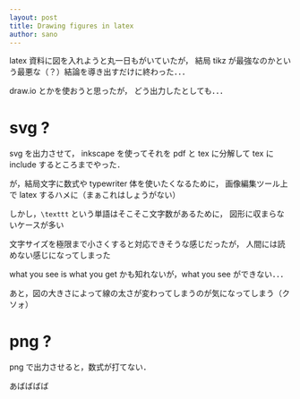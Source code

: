 ```yaml
---
layout: post
title: Drawing figures in latex
author: sano
---
```


latex 資料に図を入れようと丸一日もがいていたが，
結局 tikz が最強なのかという最悪な（？）結論を導き出すだけに終わった．．．

draw.io とかを使おうと思ったが，
どう出力したとしても．．．

# svg ?

svg を出力させて，
inkscape を使ってそれを pdf と tex に分解して tex に include するところまでやった．

が，結局文字に数式や typewriter 体を使いたくなるために，
画像編集ツール上で latex するハメに（まぁこれはしょうがない）

しかし，`\texttt` という単語はそこそこ文字数があるために，
図形に収まらないケースが多い

文字サイズを極限まで小さくすると対応できそうな感じだったが，
人間には読めない感じになってしまった

what you see is what you get かも知れないが，what you see ができない．．．

あと，図の大きさによって線の太さが変わってしまうのが気になってしまう（クソォ）

# png ?

png で出力させると，数式が打てない．

あばばばば
